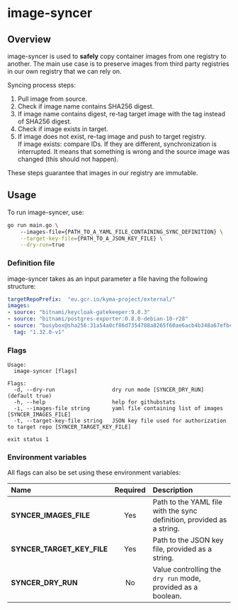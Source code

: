 # image-syncer

## Overview

image-syncer is used to **safely** copy container images from one registry to another. 
The main use case is to preserve images from third party registries in our own registry that we can rely on.

Syncing process steps:
1. Pull image from source.
2. Check if image name contains SHA256 digest.
3. If image name contains digest, re-tag target image with the tag instead of SHA256 digest.
4. Check if image exists in target.
5. If image does not exist, re-tag image and push to target registry.  
If image exists: compare IDs. If they are different, synchronization is interrupted. It means that something is wrong and the source image was changed (this should not happen).

These steps guarantee that images in our registry are immutable.

## Usage

To run image-syncer, use:
```bash
go run main.go \ 
    --images-file={PATH_TO_A_YAML_FILE_CONTAINING_SYNC_DEFINITION} \
    --target-key-file={PATH_TO_A_JSON_KEY_FILE} \
    --dry-run=true
```

### Definition file

image-syncer takes as an input parameter a file having the following structure: 

```yaml
targetRepoPrefix:  "eu.gcr.io/kyma-project/external/"
images:
- source: "bitnami/keycloak-gatekeeper:9.0.3"
- source: "bitnami/postgres-exporter:0.8.0-debian-10-r28"
- source: "busybox@sha256:31a54a0cf86d7354788a8265f60ae6acb4b348a67efbcf7c1007dd3cf7af05ab"
  tag: "1.32.0-v1"
```

### Flags

```
Usage:
  image-syncer [flags]

Flags:
  -d, --dry-run                  dry run mode [SYNCER_DRY_RUN] (default true)
  -h, --help                     help for githubstats
  -i, --images-file string       yaml file containing list of images [SYNCER_IMAGES_FILE]
  -t, --target-key-file string   JSON key file used for authorization to target repo [SYNCER_TARGET_KEY_FILE]

exit status 1
```


### Environment variables

All flags can also be set using these environment variables:

| Name                           | Required | Description                                                           |
| :----------------------------- | :------: | :-------------------------------------------------------------------- |
| **SYNCER_IMAGES_FILE**         |    Yes   | Path to the YAML file with the sync definition, provided as a string.       |
| **SYNCER_TARGET_KEY_FILE**     |    Yes   | Path to the JSON key file, provided as a string.                        |
| **SYNCER_DRY_RUN**             |    No    | Value controlling the `dry run` mode, provided as a boolean.                     |
